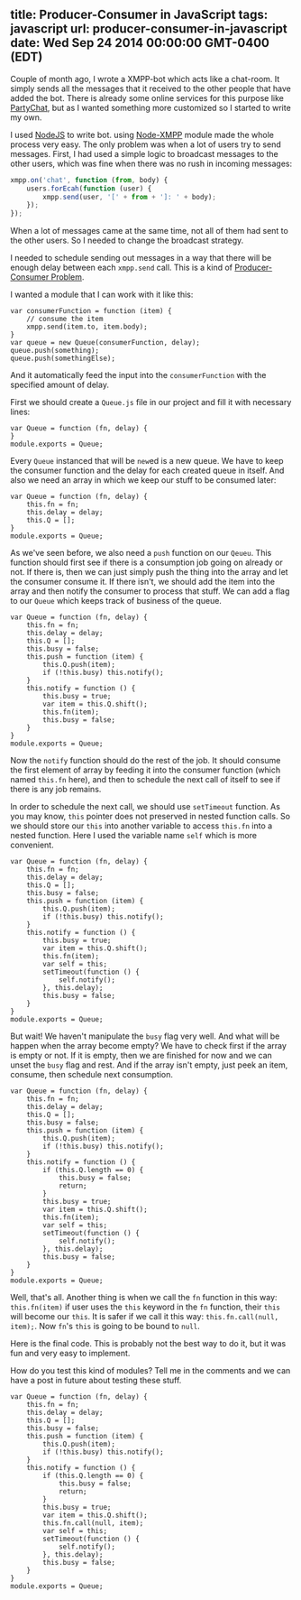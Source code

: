 title: Producer-Consumer in JavaScript
tags: javascript
url: producer-consumer-in-javascript
date: Wed Sep 24 2014 00:00:00 GMT-0400 (EDT)
------------------------
Couple of month ago, I wrote a XMPP-bot which acts like a chat-room. It simply sends all the messages that it received to the other people that have added the bot. There is already some online services for this purpose like [PartyChat](http://partych.at), but as I wanted something more customized so I started to write my own.

I used [NodeJS](http://www.nodejs.org) to write bot. using [Node-XMPP](https://github.com/node-xmpp/node-xmpp) module made the whole process very easy. The only problem was when a lot of users try to send messages. First, I had used a simple logic to broadcast messages to the other users, which was fine when there was no rush in incoming messages:
```javascript
xmpp.on('chat', function (from, body) {
	users.forEcah(function (user) {
		xmpp.send(user, '[' + from + ']: ' + body);
	});
});
```
When a lot of messages came at the same time, not all of them had sent to the other users. So I needed to change the broadcast strategy.

I needed to schedule sending out messages in a way that there will be enough delay between each `xmpp.send` call. This is a kind of [Producer-Consumer Problem](http://en.wikipedia.org/wiki/Producer%E2%80%93consumer_problem).

I wanted a module that I can work with it like this:

```
var consumerFunction = function (item) {
	// consume the item
	xmpp.send(item.to, item.body);
}
var queue = new Queue(consumerFunction, delay);
queue.push(something);
queue.push(somethingElse);
```
And it automatically feed the input into the `consumerFunction` with the specified amount of delay.

First we should create a `Queue.js` file in our project and fill it with necessary lines:
```
var Queue = function (fn, delay) {
}
module.exports = Queue;
```
Every `Queue` instanced that will be `new`ed is a new queue. We have to keep the consumer function and the delay for each created queue in itself. And also we need an array in which we keep our stuff to be consumed later:
```
var Queue = function (fn, delay) {
	this.fn = fn;
	this.delay = delay;
	this.Q = [];
}
module.exports = Queue;
```
As we've seen before, we also need a `push` function on our `Qeueu`. This function should first see if there is a consumption job going on already or not. If there is, then we can just simply push the thing into the array and let the consumer consume it. If there isn't, we should add the item into the array and then notify the consumer to process that stuff. We can add a flag to our `Queue` which keeps track of business of the queue.
```
var Queue = function (fn, delay) {
	this.fn = fn;
	this.delay = delay;
	this.Q = [];
	this.busy = false;
	this.push = function (item) {
		this.Q.push(item);
		if (!this.busy) this.notify();
	}
	this.notify = function () {
		this.busy = true;
		var item = this.Q.shift();
		this.fn(item);
		this.busy = false;
	}
}
module.exports = Queue;
```
Now the `notify` function should do the rest of the job. It should consume the first element of array by feeding it into the consumer function (which named `this.fn` here), and then to schedule the next call of itself to see if there is any job remains.

In order to schedule the next call, we should use `setTimeout` function. As you may know, `this` pointer does not preserved in nested function calls. So we should store our `this` into another variable to access `this.fn` into a nested function. Here I used the variable name `self` which is more convenient.
```
var Queue = function (fn, delay) {
	this.fn = fn;
	this.delay = delay;
	this.Q = [];
	this.busy = false;
	this.push = function (item) {
		this.Q.push(item);
		if (!this.busy) this.notify();
	}
	this.notify = function () {
		this.busy = true;
		var item = this.Q.shift();
		this.fn(item);
		var self = this;
		setTimeout(function () {
			self.notify();
		}, this.delay);
		this.busy = false;
	}
}
module.exports = Queue;
```
But wait! We haven't manipulate the `busy` flag very well. And what will be happen when the array become empty? We have to check first if the array is empty or not. If it is empty, then we are finished for now and we can unset the `busy` flag and rest. And if the array isn't empty, just peek an item, consume, then schedule next consumption.
```
var Queue = function (fn, delay) {
	this.fn = fn;
	this.delay = delay;
	this.Q = [];
	this.busy = false;
	this.push = function (item) {
		this.Q.push(item);
		if (!this.busy) this.notify();
	}
	this.notify = function () {
		if (this.Q.length == 0) {
			this.busy = false;
			return;
		}
		this.busy = true;
		var item = this.Q.shift();
		this.fn(item);
		var self = this;
		setTimeout(function () {
			self.notify();
		}, this.delay);
		this.busy = false;
	}
}
module.exports = Queue;
```
Well, that's all. Another thing is when we call the `fn` function in this way: `this.fn(item)` if user uses the `this` keyword in the `fn` function, their `this` will become our `this`. It is safer if we call it this way: `this.fn.call(null, item);`. Now `fn`'s `this` is going to be bound to `null`.

Here is the final code. This is probably not the best way to do it, but it was fun and very easy to implement.

How do you test this kind of modules? Tell me in the comments and we can have a post in future about testing these stuff.
```
var Queue = function (fn, delay) {
	this.fn = fn;
	this.delay = delay;
	this.Q = [];
	this.busy = false;
	this.push = function (item) {
		this.Q.push(item);
		if (!this.busy) this.notify();
	}
	this.notify = function () {
		if (this.Q.length == 0) {
			this.busy = false;
			return;
		}
		this.busy = true;
		var item = this.Q.shift();
		this.fn.call(null, item);
		var self = this;
		setTimeout(function () {
			self.notify();
		}, this.delay);
		this.busy = false;
	}
}
module.exports = Queue;
```
